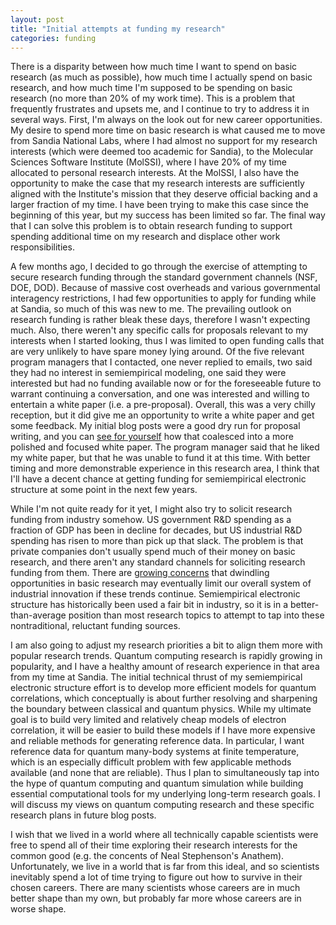 ```yaml
---
layout: post
title: "Initial attempts at funding my research"
categories: funding
---
```


There is a disparity between how much time I want to spend on basic research (as much as possible),
 how much time I actually spend on basic research,
 and how much time I'm supposed to be spending on basic research (no more than 20% of my work time).
This is a problem that frequently frustrates and upsets me,
 and I continue to try to address it in several ways.
First, I'm always on the look out for new career opportunities.
My desire to spend more time on basic research is what caused me to move from Sandia National Labs,
 where I had almost no support for my research interests (which were deemed too academic for Sandia),
 to the Molecular Sciences Software Institute (MolSSI), where I have 20% of my time allocated to personal research interests.
At the MolSSI, I also have the opportunity to make the case that my research interests are sufficiently aligned with the Institute's mission
 that they deserve official backing and a larger fraction of my time.
I have been trying to make this case since the beginning of this year, but my success has been limited so far.
The final way that I can solve this problem is to obtain research funding to support spending additional time on my research
 and displace other work responsibilities.

A few months ago, I decided to go through the exercise of attempting to secure research funding through the standard government channels (NSF, DOE, DOD).
Because of massive cost overheads and various governmental interagency restrictions,
 I had few opportunities to apply for funding while at Sandia, so much of this was new to me.
The prevailing outlook on research funding is rather bleak these days, therefore I wasn't expecting much.
Also, there weren't any specific calls for proposals relevant to my interests when I started looking,
 thus I was limited to open funding calls that are very unlikely to have spare money lying around.
Of the five relevant program managers that I contacted,
 one never replied to emails, two said they had no interest in semiempirical modeling,
 one said they were interested but had no funding available now or for the foreseeable future to warrant continuing a conversation,
 and one was interested and willing to entertain a white paper (i.e. a pre-proposal).
Overall, this was a very chilly reception, but it did give me an opportunity to write a white paper and get some feedback.
My initial blog posts were a good dry run for proposal writing,
 and you can [see for yourself](/assets/2019-07-30-whitepaper.pdf) how that coalesced into a more polished and focused white paper.
The program manager said that he liked my white paper, but that he was unable to fund it at this time.
With better timing and more demonstrable experience in this research area,
 I think that I'll have a decent chance at getting funding for semiempirical electronic structure at some point in the next few years.

While I'm not quite ready for it yet, I might also try to solicit research funding from industry somehow.
US government R&D spending as a fraction of GDP has been in decline for decades,
 but US industrial R&D spending has risen to more than pick up that slack.
The problem is that private companies don't usually spend much of their money on basic research,
 and there aren't any standard channels for soliciting research funding from them.
There are [growing concerns](https://doi.org/10.1126/science.aaw2373) that dwindling opportunities in basic research may
 eventually limit our overall system of industrial innovation if these trends continue.
Semiempirical electronic structure has historically been used a fair bit in industry,
 so it is in a better-than-average position than most research topics to attempt to tap into these nontraditional, reluctant funding sources.

I am also going to adjust my research priorities a bit to align them more with popular research trends.
Quantum computing research is rapidly growing in popularity, and I have a healthy amount of research experience in that area from my time at Sandia.
The initial technical thrust of my semiempirical electronic structure effort is to develop more efficient models for quantum correlations,
 which conceptually is about further resolving and sharpening the boundary between classical and quantum physics.
While my ultimate goal is to build very limited and relatively cheap models of electron correlation,
 it will be easier to build these models if I have more expensive and reliable methods for generating reference data.
In particular, I want reference data for quantum many-body systems at finite temperature,
 which is an especially difficult problem with few applicable methods available (and none that are reliable).
Thus I plan to simultaneously tap into the hype of quantum computing and quantum simulation
 while building essential computational tools for my underlying long-term research goals.
I will discuss my views on quantum computing research and these specific research plans in future blog posts.

I wish that we lived in a world where all technically capable scientists were free to spend all of their time exploring their research interests for the common good
(e.g. the concents of Neal Stephenson's Anathem).
Unfortunately, we live in a world that is far from this ideal, and so scientists inevitably spend a lot of time trying to figure out how to survive in their chosen careers.
There are many scientists whose careers are in much better shape than my own,
 but probably far more whose careers are in worse shape.
